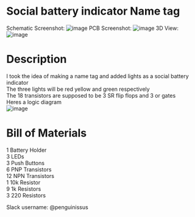 # Social battery indicator Name tag

Schematic Screenshot:
![image](https://github.com/user-attachments/assets/aa78bd36-8e97-49cd-96d0-848e337e495b)
PCB Screenshot:
![image](https://github.com/user-attachments/assets/6143730d-b6fe-4cc1-b151-735376b150af)
3D View:
![image](https://github.com/user-attachments/assets/f7b7cc66-fb05-446f-a239-71ab9f6a59ca)

# Description
I took the idea of making a name tag and added lights as a social battery indicator  
The three lights will be red yellow and green respectively  
The 18 transistors are supposed to be 3 SR flip flops and 3 or gates  
Heres a logic diagram  
![image](https://github.com/user-attachments/assets/5846d8d7-f997-4ed9-aac9-70e334819b37)

# Bill of Materials  
1 Battery Holder  
3 LEDs  
3 Push Buttons  
6 PNP Transistors  
12 NPN Transistors  
1 10k Resistor  
9 1k Resistors  
3 220 Resistors  
  
Slack username: @penguinissus  
